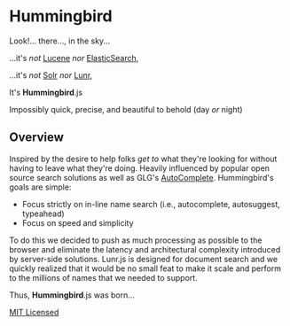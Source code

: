 # Hummingbird
Look!...  there..., in the sky...

...it's _not_ [Lucene](https://lucene.apache.org/) _nor_ [ElasticSearch](http://www.elasticsearch.org/),

...it's _not_ [Solr](https://lucene.apache.org/solr/) _nor_ [Lunr](http://lunrjs.com/),

It's **Hummingbird**.js

Impossibly quick, precise, and beautiful to behold (day _or_ night)

## Overview
Inspired by the desire to help folks _get to_ what they're looking for
without having to leave what they're doing.  Heavily influenced by
popular open source search solutions as well as GLG's
[AutoComplete](https://github.com/glg/AutoComplete).  Hummingbird's
goals are simple:

* Focus strictly on in-line name search
  (i.e., autocomplete, autosuggest, typeahead)
* Focus on speed and simplicity

To do this we decided to push as much processing as possible to the
browser and eliminate the latency and architectural complexity
introduced by server-side solutions.  Lunr.js is designed for document
search and we quickly realized that it would be no small feat to make it
scale and perform to the millions of names that we needed to support.

Thus, **Hummingbird**.js was born...

[MIT Licensed](./LICENSE)
